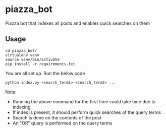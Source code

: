 # piazza_bot
Piazza bot that indexes all posts and enables quick searches on them

## Usage

```
cd piazza_bot/
virtualenv venv
source venv/bin/activate
pip install -r requirements.txt
```

You are all set up. Run the below code
```
python index.py <search_term1> <search_term2> ...
```

Note:
* Running the above command for the first time could take time due to indexing
* If index is present, it should perform quick searches of the query terms
* Search is done on the contents of the post
* An "OR" query is performed on the query terms
